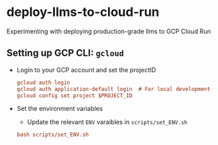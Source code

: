 # deploy-llms-to-cloud-run
Experimenting with deploying production-grade llms to GCP Cloud Run

## Setting up GCP CLI: `gcloud`

- Login to your GCP account and set the projectID
	
	```ini
	gcloud auth login
	gcloud auth application-default login  # For local development
	gcloud config set project $PROJECT_ID
	```

- Set the environment variables

	- Update the relevant `ENV` varaibles in `scripts/set_ENV.sh`

	```ini
	bash scripts/set_ENV.sh
	```